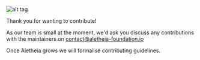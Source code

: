 ![alt tag](https://cloud.githubusercontent.com/assets/24201238/24583976/ced4c43e-179f-11e7-9c40-c0988c346f55.png)

Thank you for wanting to contribute!

As our team is small at the moment, we'd ask you discuss any contributions with the maintainers on contact@aletheia-foundation.io

Once Aletheia grows we will formalise contributing guidelines.
